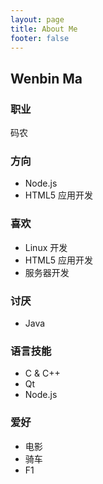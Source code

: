 ```yaml
---
layout: page
title: About Me
footer: false
---
```


Wenbin Ma
--------------

### 职业
码农

### 方向
- Node.js
- HTML5 应用开发

### 喜欢

- Linux 开发
- HTML5 应用开发
- 服务器开发

### 讨厌

- Java

### 语言技能

- C & C++
- Qt
- Node.js

### 爱好

- 电影
- 骑车
- F1
